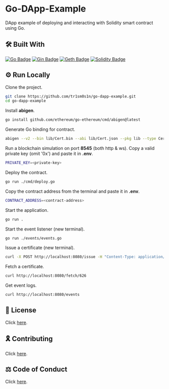 # Go-DApp-Example

DApp example of deploying and interacting with Solidity smart contract using Go.

## 🛠 Built With

[![Go Badge](https://img.shields.io/badge/Go-00ADD8?logo=go&logoColor=fff&style=for-the-badge)](https://go.dev/)
[![Gin Badge](https://img.shields.io/badge/Gin-008ECF?logo=gin&logoColor=fff&style=for-the-badge)](https://gin-gonic.com/)
[![Geth Badge](https://img.shields.io/badge/Geth-3C3C3D?logo=ethereum&logoColor=fff&style=for-the-badge)](https://geth.ethereum.org/)
[![Solidity Badge](https://img.shields.io/badge/Solidity-363636?logo=solidity&logoColor=fff&style=for-the-badge)](https://soliditylang.org/)

## ⚙️ Run Locally

Clone the project.

```bash
git clone https://github.com/tr1sm0s1n/go-dapp-example.git
cd go-dapp-example
```

Install **abigen**.

```bash
go install github.com/ethereum/go-ethereum/cmd/abigen@latest
```

Generate Go binding for contract.

```bash
abigen --v2 --bin lib/Cert.bin --abi lib/Cert.json --pkg lib --type Cert --out lib/Cert.go
```

Run a blockchain simulation on port **8545** (both http & ws). Copy a valid private key (omit '0x') and paste it in **.env**.

```bash
PRIVATE_KEY=<private-key>
```

Deploy the contract.

```bash
go run ./cmd/deploy.go
```

Copy the contract address from the terminal and paste it in **.env**.

```bash
CONTRACT_ADDRESS=<contract-address>
```

Start the application.

```bash
go run .
```

Start the event listener (new terminal).

```bash
go run ./events/events.go
```

Issue a certificate (new terminal).

```bash
curl -X POST http://localhost:8080/issue -H "Content-Type: application/json" -d '{"id": 626, "name": "Jane", "course": "MBCC", "grade": "A", "date": "04-06-25"}'
```

Fetch a certificate.

```bash
curl http://localhost:8080/fetch/626
```

Get event logs.

```bash
curl http://localhost:8080/events
```

## 📜 License

Click [here](./LICENSE.md).

## 🎗️ Contributing

Click [here](./CONTRIBUTING.md).

## ⚖️ Code of Conduct

Click [here](./CODE_OF_CONDUCT.md).

